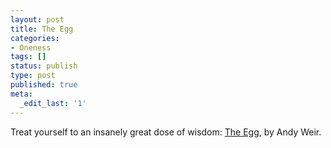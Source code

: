 ```yaml
---
layout: post
title: The Egg
categories:
- Oneness
tags: []
status: publish
type: post
published: true
meta:
  _edit_last: '1'
---
```

Treat yourself to an insanely great dose of wisdom: <a title="The Egg by Andy Weir" href="http://www.galactanet.com/oneoff/theegg_mod.html">The Egg</a>, by Andy Weir.